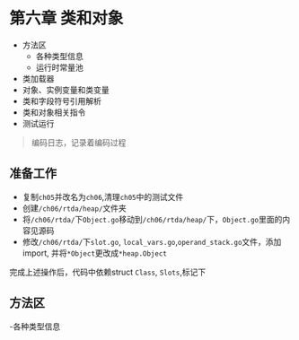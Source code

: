 

# 第六章 类和对象
- 方法区
  - 各种类型信息
  - 运行时常量池
- 类加载器
- 对象、实例变量和类变量
- 类和字段符号引用解析
- 类和对象相关指令
- 测试运行

> 编码日志，记录着编码过程

## 准备工作
- 复制`ch05`并改名为`ch06`,清理`ch05`中的测试文件
- 创建`/ch06/rtda/heap/`文件夹
- 将`/ch06/rtda/`下`Object.go`移动到`/ch06/rtda/heap/`下，`Object.go`里面的内容见源码
- 修改`/ch06/rtda/`下`slot.go`, `local_vars.go`,`operand_stack.go`文件，添加import, 并将`*Object`更改成`*heap.Object`

完成上述操作后，代码中依赖struct `Class`, `Slots`,标记下

## 方法区

-各种类型信息

